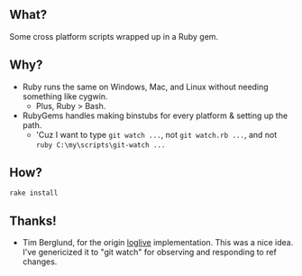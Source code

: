 What?
-----

Some cross platform scripts wrapped up in a Ruby gem.

Why?
----

- Ruby runs the same on Windows, Mac, and Linux without needing something like cygwin.
  + Plus, Ruby > Bash.
- RubyGems handles making binstubs for every platform & setting up the path.
  + 'Cuz I want to type `git watch ...`, not `git watch.rb ...`, and not `ruby C:\my\scripts\git-watch ...`

How?
----

```
rake install
```

Thanks!
-------

- Tim Berglund, for the origin [loglive](https://gist.github.com/tlberglund/3714970) implementation.
  This was a nice idea. I've genericized it to "git watch" for observing and responding to ref changes.
